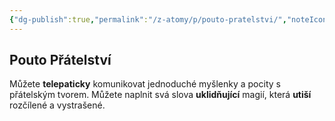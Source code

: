 ```yaml
---
{"dg-publish":true,"permalink":"/z-atomy/p/pouto-pratelstvi/","noteIcon":""}
---
```


## Pouto Přátelství

Můžete **telepaticky** komunikovat jednoduché myšlenky a pocity s přátelským tvorem.
Můžete naplnit svá slova **uklidňující** magií, která **utiší** rozčílené a vystrašené.